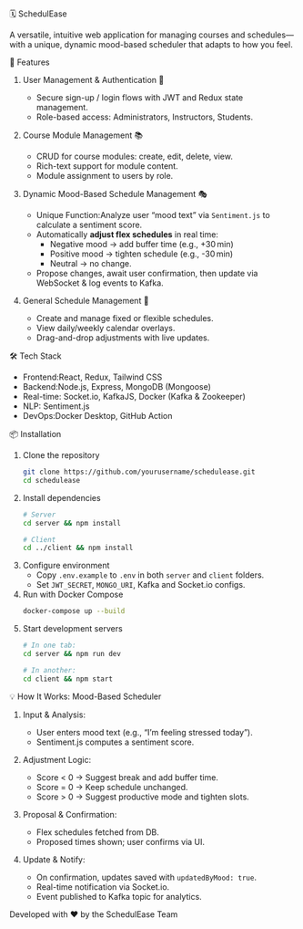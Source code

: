 
🗓️ SchedulEase

A versatile, intuitive web application for managing courses and schedules—with a unique, dynamic mood-based scheduler that adapts to how you feel.

🚀 Features

1. User Management & Authentication 🔐
   - Secure sign-up / login flows with JWT and Redux state management.
   - Role-based access: Administrators, Instructors, Students.

2. Course Module Management 📚
   - CRUD for course modules: create, edit, delete, view.
   - Rich-text support for module content.
   - Module assignment to users by role.

3. Dynamic Mood-Based Schedule Management 🎭
   - Unique Function:Analyze user “mood text” via `Sentiment.js` to calculate a sentiment score.
   - Automatically **adjust flex schedules** in real time:
     - Negative mood → add buffer time (e.g., +30 min)
     - Positive mood → tighten schedule (e.g., -30 min)
     - Neutral → no change.
   - Propose changes, await user confirmation, then update via WebSocket & log events to Kafka.

4. General Schedule Management 📅
   - Create and manage fixed or flexible schedules.
   - View daily/weekly calendar overlays.
   - Drag-and-drop adjustments with live updates.

🛠️ Tech Stack

- Frontend:React, Redux, Tailwind CSS
- Backend:Node.js, Express, MongoDB (Mongoose)
- Real-time: Socket.io, KafkaJS, Docker (Kafka & Zookeeper)
- NLP: Sentiment.js
- DevOps:Docker Desktop, GitHub Action

📦 Installation

1. Clone the repository
   ```bash
   git clone https://github.com/yourusername/schedulease.git
   cd schedulease
   ```
2. Install dependencies
   ```bash
   # Server
   cd server && npm install

   # Client
   cd ../client && npm install
   ```
3. Configure environment
   - Copy `.env.example` to `.env` in both `server` and `client` folders.
   - Set `JWT_SECRET`, `MONGO_URI`, Kafka and Socket.io configs.
4. Run with Docker Compose
   ```bash
   docker-compose up --build
   ```
5. Start development servers
   ```bash
   # In one tab:
   cd server && npm run dev

   # In another:
   cd client && npm start
   ```

💡 How It Works: Mood-Based Scheduler

1. Input & Analysis:
   - User enters mood text (e.g., “I’m feeling stressed today”).
   - Sentiment.js computes a sentiment score.

2. Adjustment Logic:
   - Score < 0 → Suggest break and add buffer time.
   - Score = 0 → Keep schedule unchanged.
   - Score > 0 → Suggest productive mode and tighten slots.

3. Proposal & Confirmation:
   - Flex schedules fetched from DB.
   - Proposed times shown; user confirms via UI.

4. Update & Notify:
   - On confirmation, updates saved with `updatedByMood: true`.
   - Real-time notification via Socket.io.
   - Event published to Kafka topic for analytics.


Developed with ❤️ by the SchedulEase Team


